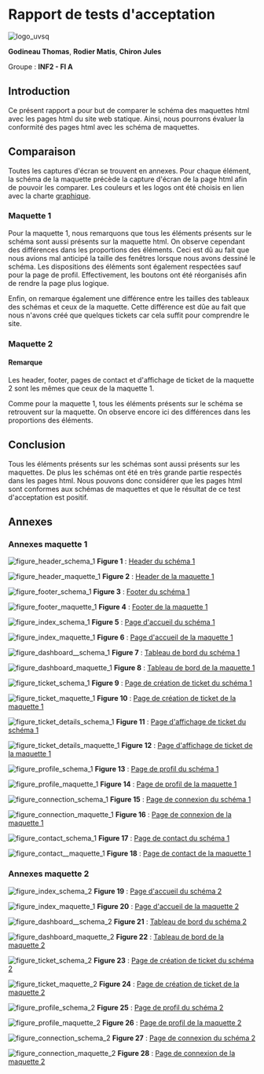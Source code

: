 # Rapport de tests d'acceptation

![logo_uvsq](../annexes/logo_uvsq.png)

**Godineau Thomas**, **Rodier Matis**, **Chiron Jules**

Groupe : **INF2 - FI A**

## Introduction

Ce présent rapport a pour but de comparer le schéma des maquettes html avec les pages html du site web statique. Ainsi, nous pourrons évaluer la conformité des pages html avec les schéma de maquettes.

## Comparaison

Toutes les captures d'écran se trouvent en annexes. Pour chaque élément, la schéma de la maquette précède la capture d'écran de la page html afin de pouvoir les comparer. Les couleurs et les logos ont été choisis en lien avec la charte [graphique](chemin_charte_graphique).

### Maquette 1

Pour la maquette 1, nous remarquons que tous les éléments présents sur le schéma sont aussi présents sur la maquette html. On observe cependant des différences dans les proportions des éléments. Ceci est dû au fait que nous avions mal anticipé la taille des fenêtres lorsque nous avons dessiné le schéma. Les dispositions des éléments sont également respectées sauf pour la page de profil. Effectivement, les boutons ont été réorganisés afin de rendre la page plus logique.

Enfin, on remarque également une différence entre les tailles des tableaux des schémas et ceux de la maquette. Cette différence est dûe au fait que nous n'avons créé que quelques tickets car cela suffit pour comprendre le site.

### Maquette 2

#### Remarque

Les header, footer, pages de contact et d'affichage de ticket de la maquette 2 sont les mêmes que ceux de la maquette 1.

Comme pour la maquette 1, tous les éléments présents sur le schéma se retrouvent sur la maquette. On observe encore ici des différences dans les proportions des éléments.

## Conclusion

Tous les éléments présents sur les schémas sont aussi présents sur les maquettes. De plus les schémas ont été en très grande partie respectés dans les pages html. Nous pouvons donc considérer que les pages html sont conformes aux schémas de maquettes et que le résultat de ce test d'acceptation est positif.

## Annexes

### Annexes maquette 1

![figure_header_schema_1](../annexes/header_schema_1.png)
**Figure 1** : [Header du schéma 1](../annexes/header_schema_1.png)

![figure_header_maquette_1](../annexes/header_maquette_1.png)
**Figure 2** : [Header de la maquette 1](../annexes/header_maquette_1.png)

![figure_footer_schema_1](../annexes/footer_schema_1.png)
**Figure 3** : [Footer du schéma 1](../annexes/footer_schema_1.png)

![figure_footer_maquette_1](../annexes/footer_maquette_1.png)
**Figure 4** : [Footer de la maquette 1](../annexes/footer_maquette_1.png)

![figure_index_schema_1](../annexes/index_schema_1.png)
**Figure 5** : [Page d'accueil du schéma 1](../annexes/index_schema_1.png)

![figure_index_maquette_1](../annexes/index_maquette_1.png)
**Figure 6** : [Page d'accueil de la maquette 1](../annexes/index_maquette_1.png)

![figure_dashboard__schema_1](../annexes/dashboard_schema_1.png)
**Figure 7** : [Tableau de bord du schéma 1](../annexes/dashboard_schema_1.png)

![figure_dashboard_maquette_1](../annexes/dashboard_maquette_1.png)
**Figure 8** : [Tableau de bord de la maquette 1](../annexes/dashboard_maquette_1.png)

![figure_ticket_schema_1](../annexes/ticket_schema_1.png)
**Figure 9** : [Page de création de ticket du schéma 1](../annexes/ticket_schema_1.png)

![figure_ticket_maquette_1](../annexes/ticket_maquette_1.png)
**Figure 10** : [Page de création de ticket de la maquette 1](../annexes/ticket_maquette_1.png)

![figure_ticket_details_schema_1](../annexes/ticket_details_schema_1.png)
**Figure 11** : [Page d'affichage de ticket du schéma 1](../annexes/ticket_details_schema_1.png)

![figure_ticket_details_maquette_1](../annexes/ticket_details_maquette_1.png)
**Figure 12** : [Page d'affichage de ticket de la maquette 1](../annexes/ticket_details_maquette_1.png)

![figure_profile_schema_1](../annexes/profile_schema_1.png)
**Figure 13** : [Page de profil du schéma 1](../annexes/profile_schema_1.png)

![figure_profile_maquette_1](../annexes/profile_maquette_1.png)
**Figure 14** : [Page de profil de la maquette 1](../annexes/profile_maquette_1.png)

![figure_connection_schema_1](../annexes/connection_schema_1.png)
**Figure 15** : [Page de connexion du schéma 1](../annexes/connection_schema_1.png)

![figure_connection_maquette_1](../annexes/connection_maquette_1.png)
**Figure 16** : [Page de connexion de la maquette 1](../annexes/connection_maquette_1.png)

![figure_contact_schema_1](../annexes/contact_schema_1.png)
**Figure 17** : [Page de contact du schéma 1](../annexes/contact_schema_1.png)

![figure_contact__maquette_1](../annexes/contact_maquette_1.png)
**Figure 18** : [Page de contact de la maquette 1](../annexes/contact_maquette_1.png)

### Annexes maquette 2

![figure_index_schema_2](../annexes/index_schema_2.png)
**Figure 19** : [Page d'accueil du schéma 2](../annexes/index_schema_2.png)

![figure_index_maquette_1](../annexes/index_maquette_2.png)
**Figure 20** : [Page d'accueil de la maquette 2](../annexes/index_maquette_2.png)

![figure_dashboard__schema_2](../annexes/dashboard_schema_2.png)
**Figure 21** : [Tableau de bord du schéma 2](../annexes/dashboard_schema_2.png)

![figure_dashboard_maquette_2](../annexes/dashboard_maquette_2.png)
**Figure 22** : [Tableau de bord de la maquette 2](../annexes/dashboard_maquette_2.png)

![figure_ticket_schema_2](../annexes/ticket_schema_2.png)
**Figure 23** : [Page de création de ticket du schéma 2](../annexes/ticket_schema_2.png)

![figure_ticket_maquette_2](../annexes/ticket_maquette_2.png)
**Figure 24** : [Page de création de ticket de la maquette 2](../annexes/ticket_maquette_2.png)

![figure_profile_schema_2](../annexes/profile_schema_2.png)
**Figure 25** : [Page de profil du schéma 2](../annexes/profile_schema_2.png)

![figure_profile_maquette_2](../annexes/profile_maquette_2.png)
**Figure 26** : [Page de profil de la maquette 2](../annexes/profile_maquette_2.png)

![figure_connection_schema_2](../annexes/connection_schema_2.png)
**Figure 27** : [Page de connexion du schéma 2](../annexes/connection_schema_2.png)

![figure_connection_maquette_2](../annexes/connection_maquette_2.png)
**Figure 28** : [Page de connexion de la maquette 2](../annexes/connection_maquette_2.png)
